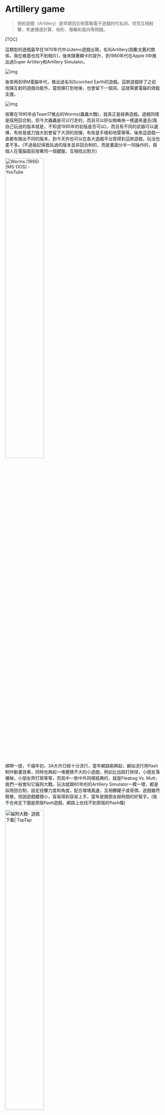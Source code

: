 # Artillery game

> 炮術遊戲（Artillery）是早期回合制策略電子遊戲的代名詞，坦克互相射擊，考慮彈道計算、地形、彈藥和風向等問題。

[TOC]

這類型的遊戲最早在1970年代中以demo遊戲出現，名叫Artillery(抱歉太舊的關係，我在維基也找不到相片)，後來隨著顯卡的提升，到1980年代在Apple II中推出過Super Artillery和Artillery Simulator。

![img](Artillery_apple.png)

後來再到IBM電腦年代，推出過名叫Scorched Earth的遊戲。這款遊戲除了之前炮彈互射的遊戲功能外，當炮彈打到地後，也會留下一個洞，這就需要電腦的效能支援。

![img](Scorched_earth.png)

按著在1995年由Team17推出的Worms(蟲蟲大戰)，就真正是經典遊戲。遊戲同樣是探用回合制，但今次蟲蟲是可以行走的，而且可以好似蜘蛛俠一樣盪來盪去(我自己玩過的版本就是，不知道1995年的初版是否可以)，而且有不同的武器可以選擇，有些是威力強大到會留下大洞的炮彈，有些是手槍和地雷等等。後來這遊戲一直都有推出不同的版本，到今天你也可以在各大遊戲平台買得到這款遊戲，玩法也差不多。(不過我記得我玩過的版本並非回合制的，而是畫面分半一同操作的，兩個人在電腦面前按著同一個鍵盤，互相找出對方)

<img src="maxresdefault.jpg" alt="Worms (1995) [MS-DOS] - YouTube" style="width: 50%;" />

順帶一提，千禧年初，3A大作已經十分流行，當年網路剛興起，網站流行用flash制作動畫效果，同時也興起一堆體積不大的小遊戲，例如比加超打排球，小朋友落樓梯，小朋友齊打架等等，而其中一款中外同樣經典的，就是Fleabag Vs. Mutt，我們一般會叫它貓狗大戰。玩法就跟80年的的Artillery Simulator一模一樣，都是採用回合制，設定投擲力度和角度，配合環境風速，互相擲罐子或骨頭。遊戲雖然簡單，但因遊戲體積小，容易得到容易上手，當年是跟朋友殺時間的好幫手。(我不也肯定下圖是原版flash遊戲，網路上也找不到原版的flash檔)

<img src="1.jpeg" alt="貓狗大戰- 遊戲下載| TapTap" style="width:50%;" />

今章要制作的，是類似上面的Artillery Simulator和貓狗大戰的回合制遊戲。

## 0. 本章重點

1. 向量(vector)(求大小與方向)
2. 加速度與拋物線
3. 用歐拉方法求積分解
4. 函數(Function)應用複習

## 1. 加速度與拋物線

### 1.1 自由落體

> 傳說1590年伽利略曾在義大利比薩斜塔上做自由落體實驗，將兩個重量不同的球體從相同的高度同時扔下，結果兩個鉛球同時落地，伽利略在比薩斜塔做自由落體實驗的故事，記載在他的學生維維亞尼在1654年寫的《伽利略生平的歷史故事》（1717年出版）一書中，但伽利略、比薩大學和同時代的其他人都沒有關於這次實驗的的記載。對於伽利略是否在比薩斜塔做過自由落體實驗，歷史上一直存在著支持和反對兩種不同的看法。
>
> 1971年，阿波羅15號太空人在月球上同時丟下獵鷹羽毛與鐵鎚，證明伽利略理論正確。

![img](250px-Leaning_Tower_of_Pisa.jpg)



在真空(無空氣阻力)的狀況下，一個物體自由落體的距離，受著重力影響，**落下距離與時間的平方成正比**。舉例說，在下圖是用攝影機拍攝跨度為半秒的相片(半秒20幀)，在首0.05秒落下的距離為1個單位(約12mm)，在0.1秒時，其落下距離為4個單位，在0.15秒時距離為9個單位，如此類推。

![img](250px-Falling_ball.jpg)

### 1.2 拋物運動

由於受到重力的影響，物體在被拋出後，垂直(向下)的速度會不停加速，而水平的速度則不受影響，型成的曲線就叫拋物線(Parabola)。拋物線(Parabola)在數學上是一條二次方曲線。

![img](https://upload.wikimedia.org/wikipedia/commons/thumb/4/4e/ParabolicWaterTrajectory.jpg/250px-ParabolicWaterTrajectory.jpg)

等等等，不要走，我知道你快要頭腦爆炸了!!!!!!

這裡不想帶出更多的數學和物理，令事情更複雜，你唯一需要知道的是：

1. 重力影響會令落下距離與時間的平方成正比，簡言之，**落下的速度與時間成正比**，地球自由落體加速度大約是10$m/s^{2}$，即在物體自由落體時，1秒後的速度大約是10$m/s$，2秒後的速度大約是20$m/s$，3秒後的速度大約是30$m/s$，如此類推。
2. 計算拋物線時，水平和垂直的距離和速度是可以分開計算的，互相獨立；
	![img](Compound_Motion.gif)<img src="u3l2b3.gif" alt="img" style="zoom:100%;" />

## 2. 建立兩個玩家

```python
player1Height = 0
player2Height = 0

tankSize = 20 #the size of rect of the tanks

def setup():
    global player1Height, player2Height
    
    size(800, 600)
    
    player1Height = random(height*0.2, height*0.8)
    player2Height = height - player1Height

    
def draw():
    background(30)
    
    # draw the tanks
    rectMode(CENTER)
    noStroke()  #沒有框線
    fill(255, 0, 0)
    rect(100, player1Height, tankSize, tankSize)
    fill(0, 0, 255)
    rect(width - 100, player2Height, tankSize, tankSize)
    
    # draw the ground
    rectMode(CORNERS)  #use corner to corner mode
    noStroke()  #沒有框線
    fill(0, 255, 0)
    rect(0, player1Height + tankSize/2, width/2, height)
    rect(width/2, player2Height + tankSize/2, width, height)
```

<img src="image-20221011104813227.png" alt="image-20221011104813227" style="zoom:50%;" />



```python
player1Height = random(height*0.2, height*0.8)
player2Height = height - player1Height
```

在`setup()`中，加入這兩句來初始化兩個玩家一開始的高度。由於想加一點遊戲性，盡量兩個玩家是一高一低。

## 3. 繪畫控制的投射速度線

```python
player1Height = 0
player2Height = 0

Round = 0 			#player1 or player2
ballPos = PVector() # position of cannonball
ballVec = PVector() # velocity of cannonball

tankSize = 20 #the size of rect of the tanks

def setup():
    global player1Height, player2Height, Round, ballPos, ballVec
    
    size(800, 600)
    
    player1Height = random(height*0.2, height*0.8)
    player2Height = height - player1Height
    
    Round = 1 #一開始為player1回合
    ballPos = PVector(100, player1Height) #一開始設定為player1的位置
    ballVec = PVector(2.5, 0) #一開始指向水平右方,速度為2.5

    
def draw():
    global ballPos, ballVec, Round
    
    background(30)
    
    # draw the velocity arrow
    stroke(255, 255, 0) #框線顏色
    strokeWeight(3)  #框線粗度度
    line(100, player1Height, 100 + ballVec.x * 50, player1Height + ballVec.y *50)    
    
    # draw the tanks
    rectMode(CENTER)
    noStroke()  #沒有框線
    fill(255, 0, 0)
    rect(100, player1Height, tankSize, tankSize)
    fill(0, 0, 255)
    rect(width - 100, player2Height, tankSize, tankSize)
    
    # draw the ground
    rectMode(CORNERS)  #use corner to corner mode
    noStroke()  #沒有框線
    fill(0, 255, 0)
    rect(0, player1Height + tankSize/2, width/2, height)
    rect(width/2, player2Height + tankSize/2, width, height)
```

<img src="image-20221011112919681.png" alt="image-20221011112919681" style="zoom:50%;" />



```python
Round = 0 #player1 or player2
ballPos = PVector() # position of cannonball
ballVec = PVector() # velocity of cannonball
```

在宣告區，開設一個變數叫`Round`紀錄現在這個回合是player1還是player2(記得`Round`要大寫, `round`是processing.py原本的指令，是用來使四捨五入的)。另外開設兩個向量變數，用來紀錄炮彈的位置和速度。



```python
Round = 1 #一開始為player1回合
ballPos = PVector(100, player1Height) #一開始設定為player1的位置
ballVec = PVector(2.5, 0) #一開始指向水平右方,速度為2.5
```

同樣地，在`setup()`區中，初始化這三個數的值，方便之後可以一鍵重啟這個遊戲。`ballPos`的值設定在player1相同的位置。而`ballVec`的初始值則設成$(5, 0)$。

## 4. 控制投射速度線

```python
player1Height = 0
player2Height = 0

Round = 0 #player1 or player2
ballPos = PVector() # position of cannonball
ballVec = PVector() # velocity of cannonball

tankSize = 20 #the size of rect of the tanks

def setup():
    global player1Height, player2Height, Round, ballPos, ballVec
    
    size(800, 600)
    
    player1Height = random(height*0.2, height*0.8)
    player2Height = height - player1Height
    
    Round = 1 #一開始為player1回合
    ballPos = PVector(100, player1Height) #一開始設定為player1的位置
    ballVec = PVector(2.5, 0) #一開始指向水平右方,速度為2.5

    
def draw():
    global ballPos, ballVec, Round
    
    background(30)
    
    # draw the velocity arrow
    stroke(255, 255, 0) #框線顏色
    strokeWeight(3)  #框線粗度度
    line(100, player1Height, 100 + ballVec.x * 10, player1Height + ballVec.y * 10)    
    
    # draw the tanks
    rectMode(CENTER)
    noStroke()  #沒有框線
    fill(255, 0, 0)
    rect(100, player1Height, tankSize, tankSize)
    fill(0, 0, 255)
    rect(width - 100, player2Height, tankSize, tankSize)
    
    # draw the ground
    rectMode(CORNERS)  #use corner to corner mode
    noStroke()  #沒有框線
    fill(0, 255, 0)
    rect(0, player1Height + tankSize/2, width/2, height)
    rect(width/2, player2Height + tankSize/2, width, height)
    
def keyPressed():
    global ballVec
    if Round == 1:
        if key == 'W' or key == 'w':
            ballVec = ballVec.mult(1.1)
            ballVec.limit(10)
        if key == 'S' or key == 's':
            ballVec = ballVec.mult(0.9)
        if key == 'A' or key == 'a':
            ballVec = ballVec.rotate(radians(-5))
        if key == 'D' or key == 'd':
            ballVec = ballVec.rotate(radians(5))
```

<img src="control line.gif" alt="control line" style="zoom:50%;" />

```python
def keyPressed():
    global ballVec
    if Round == 1:
        if key == 'W' or key == 'w':
            ballVec = ballVec.mult(1.1)
            ballVec.limit(10)
        if key == 'S' or key == 's':
            ballVec = ballVec.mult(0.9)
        if key == 'A' or key == 'a':
            ballVec = ballVec.rotate(radians(-5))
        if key == 'D' or key == 'd':
            ballVec = ballVec.rotate(radians(5))
```

在`setup()`和`draw()`加入第三個內置的函數叫做`keyPressed()`。當`Round == 1`，即現在的玩家時player1時，按下`w`和`s`鍵，則是控制速度向量的大小，利用`PVector`內置的乘法，就可以將向量乘大或者乘小；當按下`a`或者`d`時鍵，則控制其方向的變化，同樣地，PVector內置了功能，可以將向量旋轉，不用自己做數學運算。值得一提是，processing.py所有的角度，預設都是radians(弧度)的，要用指令`radians()`將輸入的角度轉換成弧度。**<u>有關甚麼是弧度可以參考[這裡](https://www.mathsisfun.com/geometry/radians.html)，而有關甚麼是向量乘法可以參考[這裡](https://mathinsight.org/vector_introduction#scalarmultiplication)，最後向量旋轉則較為複雜，可以參考[這裡](https://matthew-brett.github.io/teaching/rotation_2d.html)。</u>**

<div style="text-align: center;"><img src="https://processing.org/133e7f3a323ec67b6f3fe3f7393ba7a9/degrees.svg" alt="img" style="width:50%;">
<br  style="text-align: center;">processing的旋轉角度跟數學不同，是順時針而非逆時針的</br>
</div>
##5. 嘗試直線發炮

```python
player1Height = 0
player2Height = 0

Round = 0 #player1 or player2
ballPos = PVector() # position of cannonball
ballVec = PVector() # velocity of cannonball

tankSize = 20 #the size of rect of the tanks

trigger = False

def setup():
    global player1Height, player2Height, Round, ballPos, ballVec, trigger
    
    size(800, 600)
    
    player1Height = random(height*0.2, height*0.8)
    player2Height = height - player1Height
    
    Round = 1 #一開始為player1回合
    ballPos = PVector(100, player1Height) #一開始設定為player1的位置
    ballVec = PVector(2.5, 0) #一開始指向水平右方,速度為2.5

    trigger = False
    
def draw():
    global ballPos, ballVec
    
    background(30)
    
    # draw the velocity arrow
    stroke(255, 255, 0) #框線顏色
    strokeWeight(3)  #框線粗度度
    line(100, player1Height, 100 + ballVec.x * 10, player1Height + ballVec.y * 10)    
    
    # draw the tanks
    rectMode(CENTER)
    noStroke()  #沒有框線
    fill(255, 0, 0)
    rect(100, player1Height, tankSize, tankSize)
    fill(0, 0, 255)
    rect(width - 100, player2Height, tankSize, tankSize)
    
    # draw the cannonball
    if trigger:
        # update the cannonball
        ballPos = ballPos.add(ballVec)
        
        # draw the cannonball
        noStroke() #無框線
        fill(127)  #灰色
        ellipse(ballPos.x, ballPos.y, 20, 20)
    
    # draw the ground
    rectMode(CORNERS)  #use corner to corner mode
    noStroke()  #沒有框線
    fill(0, 255, 0)
    rect(0, player1Height + tankSize/2, width/2, height)
    rect(width/2, player2Height + tankSize/2, width, height)
    
def keyPressed():
    global ballVec, trigger
    if Round == 1:
        if key == 'W' or key == 'w':
            ballVec = ballVec.mult(1.1)
            ballVec.limit(10)
        if key == 'S' or key == 's':
            ballVec = ballVec.mult(0.9)
        if key == 'A' or key == 'a':
            ballVec = ballVec.rotate(radians(-5))
        if key == 'D' or key == 'd':
            ballVec = ballVec.rotate(radians(5))
        
	if key == ' ':
        trigger = not trigger
	if key == 'R' or key == 'r':
		setup()
```

<img src="control line 2.gif" alt="control line 2" style="zoom:50%;" />



```python
trigger = False
```

在宣告區加多一個變數名為`trigger`，用來在確認航道時發射炮彈的。**記得在setup()區中也需要初始化一次，方便之後restart遊戲。**



```python
# draw the cannonball
if trigger:
    # update the cannonball
    ballPos = ballPos.add(ballVec)

    # draw the cannonball
    noStroke() #無框線
    fill(127)  #灰色
    ellipse(ballPos.x, ballPos.y, 20, 20)
```

在`draw()`中，加入，如果`trigger`是`True`的話(下面的`keyPressed()`函數控制)，即準備好要發射；跟之前彈珠一樣，每次`draw()`更新時，都將`ballVec`這個向量，累加到`ballPos`這個向量中，就會見到炮彈向著直線發射。



```python
if key == ' ':
	trigger = not trigger
if key == 'R' or key == 'r':
	setup()
```

在最下的`keyPressed()`函數中，加多兩個鍵盤按鍵，一個是`空白鍵`，用來發射；另一個跟之前一樣，用`r`鍵用來重設遊戲。



## 6. 加入重力(加速度)

```python
player1Height = 0
player2Height = 0

Round = 0 #player1 or player2
ballPos = PVector() # position of cannonball
ballVec = PVector() # velocity of cannonball
ballAccel = PVector(0, 0.1) # acceleration of cannonball
                          #由於processing.py的y軸是向下的, 所以不需要轉成負數

tankSize = 20 #the size of rect of the tanks

trigger = False

def setup():
    global player1Height, player2Height, Round, ballPos, ballVec, trigger
    
    size(800, 600)
    
    player1Height = random(height*0.2, height*0.8)
    player2Height = height - player1Height
    
    Round = 1 #一開始為player1回合
    ballPos = PVector(100, player1Height) #一開始設定為player1的位置
    ballVec = PVector(2.5, 0) #一開始指向水平右方,速度為2.5

    trigger = False
    
def draw():
    global ballPos, ballVec
    
    background(30)
    
    # draw the velocity arrow
    if not trigger:
        stroke(255, 255, 0) #框線顏色
        strokeWeight(3)  #框線粗度度
        line(100, player1Height, 100 + ballVec.x * 10, player1Height + ballVec.y * 10)    
    
    # draw the tanks
    rectMode(CENTER)
    noStroke()  #沒有框線
    fill(255, 0, 0)
    rect(100, player1Height, tankSize, tankSize)
    fill(0, 0, 255)
    rect(width - 100, player2Height, tankSize, tankSize)
    
    # draw the cannonball
    if trigger:
        # update the cannonball
        ballVec = ballVec.add(ballAccel)
        ballPos = ballPos.add(ballVec)
        
        # draw the cannonball
        noStroke() #無框線
        fill(127)  #灰色
        ellipse(ballPos.x, ballPos.y, 20, 20)
    
    # draw the ground
    rectMode(CORNERS)  #use corner to corner mode
    noStroke()  #沒有框線
    fill(0, 255, 0)
    rect(0, player1Height + tankSize/2, width/2, height)
    rect(width/2, player2Height + tankSize/2, width, height)
    
def keyPressed():
    global ballVec, trigger
    if Round == 1 and not trigger:
        if key == 'W' or key == 'w':
            ballVec = ballVec.mult(1.1)
            ballVec.limit(10)
        if key == 'S' or key == 's':
            ballVec = ballVec.mult(0.9)
        if key == 'A' or key == 'a':
            ballVec = ballVec.rotate(radians(-5))
        if key == 'D' or key == 'd':
            ballVec = ballVec.rotate(radians(5))
        
	if key == ' ':
		trigger = not trigger
	if key == 'R' or key == 'r':
		setup()
```

<img src="control line 3.gif" alt="control line 3" style="zoom:50%;" />



```python
ballAccel = PVector(0, 0.1) # acceleration of cannonball
                          #由於processing.py的y軸是向下的, 所以不需要轉成負數
```

在宣告區中，加入球的加速度，今次不用在setup()中再初始化，因加速度是保持不變的。由於processing.py的y軸是向下的，所以不需要像物理一樣，將加速度設成負數。



```python
# draw the velocity arrow
if not trigger:
    stroke(255, 255, 0) #框線顏色
    strokeWeight(3)  #框線粗度度
    line(100, player1Height, 100 + ballVec.x * 10, player1Height + ballVec.y * 10)    
```

在`draw()`中，將原本繪畫速度箭頭的位置，加入發射後就會消失，否則一改變速度向量，你就會見到速度箭頭會跟著向下，會有點奇怪。

```python
def keyPressed():
    global ballVec, trigger
    if Round == 1 and not trigger:
        if key == 'W' or key == 'w':
            ballVec = ballVec.mult(1.1)
            ballVec.limit(10)
        if key == 'S' or key == 's':
            ballVec = ballVec.mult(0.9)
        if key == 'A' or key == 'a':
            ballVec = ballVec.rotate(radians(-5))
        if key == 'D' or key == 'd':
            ballVec = ballVec.rotate(radians(5))
        
	if key == ' ':
		trigger = not trigger
	if key == 'R' or key == 'r':
		setup()
```

同樣地，在`keyPressed()`函數中，原本的`if Round == 1:`，要額外加上`if Round == 1 and not trigger:`，否則在開炮後，也能"遙控"炮彈。



```python
# draw the cannonball
if trigger:
    # update the cannonball
    ballVec = ballVec.add(ballAccel)
    ballPos = ballPos.add(ballVec)

    # draw the cannonball
    noStroke() #無框線
    fill(127)  #灰色
    ellipse(ballPos.x, ballPos.y, 20, 20)
```

回到`draw()`中，要做到拋物線效果，其實很簡單，也很"物理"，加速度的意思是每一秒的速度也在累加，而球的位置則是初始位置再累加速度，所以只要在每次`draw()`更新時，將向量`ballAccel`加上向量`ballVec`，之後再將向量`ballVec`，加上向量`ballPos`，就可以模擬到拋線的效果。



## 7. 加入風速

這類型的炮彈遊戲，為增加可玩性和模糊真實環境，會加入風速的選項。

```python
player1Height = 0
player2Height = 0

Round = 0 #player1 or player2
ballPos = PVector() # position of cannonball
ballVec = PVector() # velocity of cannonball
ballAccel = PVector(0, 0.1) # acceleration of cannonball
                          #由於processing.py的y軸是向下的, 所以不需要轉成負數

windAccel = PVector()

tankSize = 20 #the size of rect of the tanks

trigger = False

def setup():
    global player1Height, player2Height, Round, ballPos, ballVec, trigger, windAccel
    
    size(800, 600)
    
    player1Height = random(height*0.2, height*0.8)
    player2Height = height - player1Height
    
    Round = 1 #一開始為player1回合
    ballPos = PVector(100, player1Height) #一開始設定為player1的位置
    ballVec = PVector(2.5, 0) #一開始指向水平右方,速度為2.5

    trigger = False
    
    windAccel = PVector(random(-0.01, 0.01), 0)
    
def draw():
    global ballPos, ballVec
    
    background(30)
    
    # draw the velocity arrow
    if not trigger:
        stroke(255, 255, 0) #框線顏色
        strokeWeight(3)  #框線粗度度
        line(100, player1Height, 100 + ballVec.x * 10, player1Height + ballVec.y * 10)    
    
    # draw the tanks
    rectMode(CENTER)
    noStroke()  #沒有框線
    fill(255, 0, 0)
    rect(100, player1Height, tankSize, tankSize)
    fill(0, 0, 255)
    rect(width - 100, player2Height, tankSize, tankSize)
    
    # draw the cannonball
    if trigger:
        # update the cannonball
        ballVec = ballVec.add(ballAccel)
        ballVec = ballVec.add(windAccel)
        ballPos = ballPos.add(ballVec)
        
        # draw the cannonball
        noStroke() #無框線
        fill(127)  #灰色
        ellipse(ballPos.x, ballPos.y, 20, 20)
    
    # draw the ground
    rectMode(CORNERS)  #use corner to corner mode
    noStroke()  #沒有框線
    fill(0, 255, 0)
    rect(0, player1Height + tankSize/2, width/2, height)
    rect(width/2, player2Height + tankSize/2, width, height)
    
def keyPressed():
    global ballVec, trigger
    if Round == 1 and not trigger:
        if key == 'W' or key == 'w':
            ballVec = ballVec.mult(1.1)
            ballVec.limit(10)
        if key == 'S' or key == 's':
            ballVec = ballVec.mult(0.9)
        if key == 'A' or key == 'a':
            ballVec = ballVec.rotate(radians(-5))
        if key == 'D' or key == 'd':
            ballVec = ballVec.rotate(radians(5))
        
	if key == ' ':
		trigger = not trigger
	if key == 'R' or key == 'r':
		setup()
```

<img src="control line 4.gif" alt="control line 4" style="zoom:50%;" />

```python
windAccel = PVector()
```

在最上方的宣告區中，宣告一個global的變數叫`windAccel`。



```pyhton
windAccel = PVector(random(-0.01, 0.01), 0)
```

在`setup()`區中，初始化這個值。



```python
# draw the cannonball
if trigger:
    # update the cannonball
    ballVec = ballVec.add(ballAccel)
    ballVec = ballVec.add(windAccel)
    ballPos = ballPos.add(ballVec)

    # draw the cannonball
    noStroke() #無框線
    fill(127)  #灰色
    ellipse(ballPos.x, ballPos.y, 20, 20)
```

之後在draw()區中，在更新球的位置時，除了y軸的地心加速度，額外加入水平的x軸加速度。

之後就可以先試一試是否成功才進行下一步。將炮彈發射方向指向天來發射，就可以很清楚地看得到，如果風速沒有成功，炮彈會直上直下，但如果風速成功的話，就會被次向左邊或者右邊。

## 8. 判斷是否落地

```python
player1Height = 0
player2Height = 0

Round = 0 #player1 or player2
ballPos = PVector() # position of cannonball
ballVec = PVector() # velocity of cannonball
ballAccel = PVector(0, 0.1) # acceleration of cannonball
                          #由於processing.py的y軸是向下的, 所以不需要轉成負數

windAccel = PVector()

tankSize = 20 #the size of rect of the tanks

trigger = False

def setup():
    global player1Height, player2Height, Round, ballPos, ballVec, trigger, windAccel
    
    size(800, 600)
    
    player1Height = random(height*0.2, height*0.8)
    player2Height = height - player1Height
    
    Round = 1 #一開始為player1回合
    ballPos = PVector(100, player1Height) #一開始設定為player1的位置
    ballVec = PVector(2.5, 0) #一開始指向水平右方,速度為2.5

    trigger = False
    
    windAccel = PVector(random(-0.01, 0.01), 0)

    
def draw():
    global ballPos, ballVec
    
    background(30)
    
    # draw the velocity arrow
    if not trigger:
        stroke(255, 255, 0) #框線顏色
        strokeWeight(3)  #框線粗度度
        line(100, player1Height, 100 + ballVec.x * 10, player1Height + ballVec.y * 10)    
    
    # draw the tanks
    rectMode(CENTER)
    noStroke()  #沒有框線
    fill(255, 0, 0)
    rect(100, player1Height, tankSize, tankSize)
    fill(0, 0, 255)
    rect(width - 100, player2Height, tankSize, tankSize)
    
    # draw the cannonball
    if trigger:
        # update the cannonball
        ballVec = ballVec.add(ballAccel)
        ballVec = ballVec.add(windAccel)
        ballPos = ballPos.add(ballVec)
        
        # draw the cannonball
        noStroke() #無框線
        fill(127)  #灰色
        ellipse(ballPos.x, ballPos.y, 20, 20)
    
    # draw the ground
    rectMode(CORNERS)  #use corner to corner mode
    noStroke()  #沒有框線
    fill(0, 255, 0)
    rect(0, player1Height + tankSize/2, width/2, height)
    rect(width/2, player2Height + tankSize/2, width, height)
    
    # cannonball hit the player1 ground
    hitP1Ground = isHitGround(ballPos, PVector(0, player1Height), PVector(width/2, height))
    # cannonball hit the player1 ground
    hitP2Ground = isHitGround(ballPos, PVector(width/2, player2Height), PVector(width, height))
    # cannonball hit player1 ground or player2 ground
    if hitP1Ground or hitP2Ground:
        print("something")
    
def keyPressed():
    global ballVec, trigger
    if Round == 1 and not trigger:
        if key == 'W' or key == 'w':
            ballVec = ballVec.mult(1.1)
            ballVec.limit(10)
        if key == 'S' or key == 's':
            ballVec = ballVec.mult(0.9)
        if key == 'A' or key == 'a':
            ballVec = ballVec.rotate(radians(-5))
        if key == 'D' or key == 'd':
            ballVec = ballVec.rotate(radians(5))
        
	if key == ' ':
		trigger = not trigger
	if key == 'R' or key == 'r':
		setup()
            
def isHitGround(_ballPos, _topLeftCorner, _bottomRightCorner):
    if _ballPos.x > _topLeftCorner.x and _ballPos.y > _topLeftCorner.y and _ballPos.x < _bottomRightCorner.x  and _ballPos.y < _bottomRightCorner.y:
        return True
    else:
        return False
```



```python
def isHitGround(_ballPos, _topLeftCorner, _bottomRightCorner):
    if _ballPos.x > _topLeftCorner.x and _ballPos.y > _topLeftCorner.y and _ballPos.x < _bottomRightCorner.x  and _ballPos.y < _bottomRightCorner.y:
        return True
    else:
        return False
```

跟之前一樣，在`setup()`和`draw()`之後，額外開一個函數(function)，方便我們將功能相似但重覆的功能組合在一起。

今次函數有3個輸入，分別為`_ballPos`, `_topLeftCorner`和`_bottomRightCorner`，顧名思意，是球的座標，左上角的座標和右下角的座標。內容也很簡單，如果球落入這個範圍就傳回`True`，否則就傳回`False`。



```PYTHON
# cannonball hit the player1 ground
hitP1Ground = isHitGround(ballPos, PVector(0, player1Height), PVector(width/2, height))
# cannonball hit the player1 ground
hitP2Ground = isHitGround(ballPos, PVector(width/2, player2Height), PVector(width, height))
# cannonball hit player1 ground or player2 ground
if hitP1Ground or hitP2Ground:
    print("something")
```

之後在`draw()`的最後，加入這一段：開兩個變數，如果打中player1的地下範圍或打中player2的地下範圍，則`print("something")`，用來測試一下程式是否正確。

## 9. 判斷是否打中P1或P2

```python
player1Height = 0
player2Height = 0

Round = 0 #player1 or player2
ballPos = PVector() # position of cannonball
ballVec = PVector() # velocity of cannonball
ballAccel = PVector(0, 0.1) # acceleration of cannonball
                          #由於processing.py的y軸是向下的, 所以不需要轉成負數

windAccel = PVector()

tankSize = 100 #the size of rect of the tanks

trigger = False

def setup():
    global player1Height, player2Height, Round, ballPos, ballVec, trigger, windAccel
    
    size(800, 600)
    
    player1Height = random(height*0.2, height*0.8)
    player2Height = height - player1Height
    
    Round = 1 #一開始為player1回合
    ballPos = PVector(100, player1Height) #一開始設定為player1的位置
    ballVec = PVector(2.5, 0) #一開始指向水平右方,速度為2.5

    trigger = False
    
    windAccel = PVector(random(-0.01, 0.01), 0)

    
def draw():
    global ballPos, ballVec
    
    background(30)
    
    # draw the velocity arrow
    if not trigger:
        stroke(255, 255, 0) #框線顏色
        strokeWeight(3)  #框線粗度度
        line(100, player1Height, 100 + ballVec.x * 10, player1Height + ballVec.y * 10)    
    
    # draw the tanks
    rectMode(CENTER)
    noStroke()  #沒有框線
    fill(255, 0, 0)
    rect(100, player1Height, tankSize, tankSize)
    fill(0, 0, 255)
    rect(width - 100, player2Height, tankSize, tankSize)
    
    # draw the cannonball
    if trigger:
        # update the cannonball
        ballVec = ballVec.add(ballAccel)
        ballVec = ballVec.add(windAccel)
        ballPos = ballPos.add(ballVec)
        
        # draw the cannonball
        noStroke() #無框線
        fill(127)  #灰色
        ellipse(ballPos.x, ballPos.y, 20, 20)
    
    # draw the ground
    rectMode(CORNERS)  #use corner to corner mode
    noStroke()  #沒有框線
    fill(0, 255, 0)
    rect(0, player1Height + tankSize/2, width/2, height)
    rect(width/2, player2Height + tankSize/2, width, height)
    
    # cannonball hit the player1 ground
    hitP1Ground = isHitGround(ballPos, PVector(0, player1Height+ tankSize/2), PVector(width/2, height))
    # cannonball hit the player1 ground
    hitP2Ground = isHitGround(ballPos, PVector(width/2, player2Height+ tankSize/2), PVector(width, height))
    # cannonball hit player1 ground or player2 ground
    if hitP1Ground or hitP2Ground:
        print("something")
    
    hitP1 = isHitPlayer(ballPos, PVector(100, player1Height), tankSize)
    if hitP1:
        print("P1 hit")
    hitP2 = isHitPlayer(ballPos, PVector(width-100, player2Height), tankSize)
    if hitP2:
        print("P2 hit")
    
def keyPressed():
    global ballVec, trigger
    if Round == 1 and not trigger:
        if key == 'W' or key == 'w':
            ballVec = ballVec.mult(1.1)
            ballVec.limit(10)
        if key == 'S' or key == 's':
            ballVec = ballVec.mult(0.9)
        if key == 'A' or key == 'a':
            ballVec = ballVec.rotate(radians(-5))
        if key == 'D' or key == 'd':
            ballVec = ballVec.rotate(radians(5))
        
    if key == ' ':
        trigger = not trigger
    if key == 'R' or key == 'r':
        setup()
            
def isHitGround(_ballPos, _topLeftCorner, _bottomRightCorner):
    if _ballPos.x > _topLeftCorner.x and _ballPos.y > _topLeftCorner.y and _ballPos.x < _bottomRightCorner.x  and _ballPos.y < _bottomRightCorner.y:
        return True
    else:
        return False
    
def isHitPlayer(_ballPos, _tankCenter, _tankSize):
    if _ballPos.x > _tankCenter.x-_tankSize/2 and _ballPos.y > _tankCenter.y-_tankSize/2 and _ballPos.x < _tankCenter.x+_tankSize/2 and _ballPos.y < _tankCenter.y+_tankSize/2:
        return True
    else:
        return False
```

<img src="image-20221014105451376.png" alt="image-20221014105451376" style="zoom:50%;" /><img src="image-20221014105028895.png" alt="image-20221014105028895" style="zoom:50%;" />



```python
def isHitPlayer(_ballPos, _tankCenter, _tankSize):
    if _ballPos.x > _tankCenter.x-_tankSize/2 and _ballPos.y > _tankCenter.y-_tankSize/2 and _ballPos.x < _tankCenter.x+_tankSize/2 and _ballPos.y < _tankCenter.y+_tankSize/2:
        return True
    else:
        return False
```

在程式的最後面，除了之前的`setup()`，`draw()`和`isHitGround()`之後，額外再加一個函數名為`isHitPlayer()`。`isHitGround()`和`isHitPlayer()`其實十分相似，但前者第二和第三個輸入是方型的兩個對角，而後者由於player一開始繪畫時是先定義方型的中心，再定義方型大小的，故分開兩個函數方便運用。

我特意放大了兩部坦克的大小，方便測試一下是否正確，由於一開始球的初始位置就是在player1的中心點，所以程式一運行，就會不停彈出`P1 hit`，之後如常調試和發射(你可能要測試好幾次才能成功)，炮彈先是擊中player2, 之後再打到地面。

## 10. 打中地面後變成對方回合

```python
player1Height = 0
player2Height = 0

Round = 0 #player1 or player2
ballPos = PVector() # position of cannonball
ballVec = PVector() # velocity of cannonball
ballAccel = PVector(0, 0.1) # acceleration of cannonball
                          #由於processing.py的y軸是向下的, 所以不需要轉成負數

windAccel = PVector()

tankSize = 100 #the size of rect of the tanks

trigger = False

def setup():
    global player1Height, player2Height, Round, ballPos, ballVec, trigger, windAccel
    
    size(800, 600)
    
    player1Height = random(height*0.2, height*0.8)
    player2Height = height - player1Height
    
    Round = 1 #一開始為player1回合
    ballPos = PVector(100, player1Height) #一開始設定為player1的位置
    ballVec = PVector(2.5, 0) #一開始指向水平右方,速度為2.5

    trigger = False
    
    windAccel = PVector(random(-0.01, 0.01), 0)

    
def draw():
    global ballPos, ballVec, Round, trigger, windAccel
    
    background(30)
    
    # draw the velocity arrow
    if not trigger:
        if Round == 1:
            stroke(255, 255, 0) #框線顏色
            strokeWeight(3)  #框線粗度度
            line(100, player1Height, 100 + ballVec.x * 10, player1Height + ballVec.y * 10)    
        elif Round == 2:
            stroke(255, 255, 0) #框線顏色
            strokeWeight(3)  #框線粗度度
            line(width-100, player2Height, width-100 + ballVec.x * 10, player2Height + ballVec.y * 10)  
    
    # draw the tanks
    rectMode(CENTER)
    noStroke()  #沒有框線
    fill(255, 0, 0)
    rect(100, player1Height, tankSize, tankSize)
    fill(0, 0, 255)
    rect(width - 100, player2Height, tankSize, tankSize)
    
    # draw the cannonball
    if trigger:
        # update the cannonball
        ballVec = ballVec.add(ballAccel)
        ballVec = ballVec.add(windAccel)
        ballPos = ballPos.add(ballVec)
        
        # draw the cannonball
        noStroke() #無框線
        fill(127)  #灰色
        ellipse(ballPos.x, ballPos.y, 20, 20)
    
    # draw the ground
    rectMode(CORNERS)  #use corner to corner mode
    noStroke()  #沒有框線
    fill(0, 255, 0)
    rect(0, player1Height + tankSize/2, width/2, height)
    rect(width/2, player2Height + tankSize/2, width, height)
    
    # cannonball hit the player1 ground
    hitP1Ground = isHitGround(ballPos, PVector(0, player1Height+ tankSize/2), PVector(width/2, height))
    # cannonball hit the player1 ground
    hitP2Ground = isHitGround(ballPos, PVector(width/2, player2Height+ tankSize/2), PVector(width, height))
    # cannonball hit player1 ground or player2 ground
    if hitP1Ground or hitP2Ground:
        if Round == 1:
            ballPos = PVector(width-100, player2Height)
            Round = 2
            ballVec = PVector(-2.5, 0) #一開始指向水平右方,速度為-2.5
            trigger = False
            windAccel = PVector(random(-0.01, 0.01), 0) 
        elif Round == 2:
            ballPos = PVector(100, player1Height)
            Round = 1
            ballVec = PVector(2.5, 0) #一開始指向水平右方,速度為2.5
            trigger = False
            windAccel = PVector(random(-0.01, 0.01), 0)
    
    hitP1 = isHitPlayer(ballPos, PVector(100, player1Height), tankSize)
    if hitP1:
        print("P1 hit")
    hitP2 = isHitPlayer(ballPos, PVector(width-100, player2Height), tankSize)
    if hitP2:
        print("P2 hit")
    
def keyPressed():
    global ballVec, trigger
    if Round == 1 and not trigger:
        if key == 'W' or key == 'w':
            ballVec = ballVec.mult(1.1)
            ballVec.limit(10)
        if key == 'S' or key == 's':
            ballVec = ballVec.mult(0.9)
        if key == 'A' or key == 'a':
            ballVec = ballVec.rotate(radians(-5))
        if key == 'D' or key == 'd':
            ballVec = ballVec.rotate(radians(5))
     
    if Round == 2 and not trigger and key == CODED:
        if keyCode == UP:
            ballVec = ballVec.mult(1.1)
            ballVec.limit(10)
        if keyCode == DOWN:
            ballVec = ballVec.mult(0.9)
        if keyCode == LEFT:
            ballVec = ballVec.rotate(radians(-5))
        if keyCode == RIGHT:
            ballVec = ballVec.rotate(radians(5))
                 
    if key == ' ':
        trigger = not trigger
    if key == 'R' or key == 'r':
        setup()
            
def isHitGround(_ballPos, _topLeftCorner, _bottomRightCorner):
    if _ballPos.x > _topLeftCorner.x and _ballPos.y > _topLeftCorner.y and _ballPos.x < _bottomRightCorner.x  and _ballPos.y < _bottomRightCorner.y:
        return True
    else:
        return False
    
def isHitPlayer(_ballPos, _tankCenter, _tankSize):
    if _ballPos.x > _tankCenter.x-_tankSize/2 and _ballPos.y > _tankCenter.y-_tankSize/2 and _ballPos.x < _tankCenter.x+_tankSize/2 and _ballPos.y < _tankCenter.y+_tankSize/2:
        return True
    else:
        return False
```

<img src="image-20221017100923259.png" alt="image-20221017100923259" style="zoom:50%;" />

接著，就可以更新一下當炮彈打到地下後該發生甚麼事。



```python
# cannonball hit the player1 ground
hitP1Ground = isHitGround(ballPos, PVector(0, player1Height+ tankSize/2), PVector(width/2, height))
# cannonball hit the player1 ground
hitP2Ground = isHitGround(ballPos, PVector(width/2, player2Height+ tankSize/2), PVector(width, height))
# cannonball hit player1 ground or player2 ground
if hitP1Ground or hitP2Ground:
	if Round == 1:
        ballPos = PVector(width-100, player2Height)
        Round = 2
        ballVec = PVector(-2.5, 0) #一開始指向水平右方,速度為-2.5
        trigger = False
        windAccel = PVector(random(-0.01, 0.01), 0) 
    elif Round == 2:
        ballPos = PVector(100, player1Height)
        Round = 1
        ballVec = PVector(2.5, 0) #一開始指向水平右方,速度為2.5
        trigger = False
        windAccel = PVector(random(-0.01, 0.01), 0)
```

當打中地面後，之前我們簡單測試時就只print一此文字出來測試效果，現在要告訴程式該發生甚麼事。打中地面後，如果現在是player1的回合，那麼就要變成player2的回合，反之亦然。球的初始位置也是，如果是player1的回合, 初始位置就是player1的位置, 如果是player2的回合就是player2的位置。接著重置球的初速`ballVec`和`trigger`變回`False`表示未發射，最後重置每回合的風速。**(記得在`draw()`的設定這些變數做`global`變數)**



```python
def keyPressed():
    global ballVec, trigger
    if Round == 1 and not trigger:
        if key == 'W' or key == 'w':
            ballVec = ballVec.mult(1.1)
            ballVec.limit(10)
        if key == 'S' or key == 's':
            ballVec = ballVec.mult(0.9)
        if key == 'A' or key == 'a':
            ballVec = ballVec.rotate(radians(-5))
        if key == 'D' or key == 'd':
            ballVec = ballVec.rotate(radians(5))
     
    if Round == 2 and not trigger and key == CODED:
        if keyCode == UP:
            ballVec = ballVec.mult(1.1)
            ballVec.limit(10)
        if keyCode == DOWN:
            ballVec = ballVec.mult(0.9)
        if keyCode == LEFT:
            ballVec = ballVec.rotate(radians(-5))
        if keyCode == RIGHT:
            ballVec = ballVec.rotate(radians(5))
                 
    if key == ' ':
        trigger = not trigger
    if key == 'R' or key == 'r':
        setup()
```

另一個要更新的地方是`keyPressed()`，之前我們只設定了player1是用`W`, `A`, `S`, `D`四個鍵，而現在要設定player2用鍵盤的方向鍵。比較特別的是，方向鍵為特別鍵，如果按下了，之前的變數`key`就會變成特別變數`CODED`，這些`CODED`特別鍵除了方向鍵外，也包括了`ALT`，`CONTROL`和`SHIFT`這些不在ASCII編碼[^1]的鍵盤按鍵。

而要讀取這些不在ASCII編碼的鍵盤接鍵，就要用另一個特別變數叫`keyCode`，當按下這些接鍵時，`key`會變成`CODED`，而`keyCode`也會相應地變成這些特別按鍵。

[^1]:ASCII（發音： /ˈæski/ ASS-kee，American Standard Code for Information Interchange，美國標準資訊交換碼）是基於拉丁字母的一套電腦編碼系統。

## 11. 設定擊中對方後加分和進入下一回合

```python
player1Height = 0
player2Height = 0

Round = 0 #player1 or player2
ballPos = PVector() # position of cannonball
ballVec = PVector() # velocity of cannonball
ballAccel = PVector(0, 0.1) # acceleration of cannonball
                          #由於processing.py的y軸是向下的, 所以不需要轉成負數

windAccel = PVector()

tankSize = 100 #the size of rect of the tanks

trigger = False

score1 = 0
score2 = 0

def setup():
    global player1Height, player2Height, score1, score2
    
    size(800, 600)
    
    player1Height = random(height*0.2, height*0.8)
    player2Height = height - player1Height
    
    score1 = 0
    score2 = 0
    
    reset(2)
    
def draw():
    global ballPos, ballVec, score1, score2
    
    background(30)
    
    # draw the velocity arrow
    if not trigger:
        if Round == 1:
            stroke(255, 255, 0) #框線顏色
            strokeWeight(3)  #框線粗度度
            line(100, player1Height, 100 + ballVec.x * 10, player1Height + ballVec.y * 10)    
        elif Round == 2:
            stroke(255, 255, 0) #框線顏色
            strokeWeight(3)  #框線粗度度
            line(width-100, player2Height, width-100 + ballVec.x * 10, player2Height + ballVec.y * 10)  
    
    # draw the tanks
    rectMode(CENTER)
    noStroke()  #沒有框線
    fill(255, 0, 0)
    rect(100, player1Height, tankSize, tankSize)
    fill(0, 0, 255)
    rect(width - 100, player2Height, tankSize, tankSize)
    
    # draw the cannonball
    if trigger:
        # update the cannonball
        ballVec = ballVec.add(ballAccel)
        ballVec = ballVec.add(windAccel)
        ballPos = ballPos.add(ballVec)
        
        # draw the cannonball
        noStroke() #無框線
        fill(127)  #灰色
        ellipse(ballPos.x, ballPos.y, 20, 20)
    
    # draw the ground
    rectMode(CORNERS)  #use corner to corner mode
    noStroke()  #沒有框線
    fill(0, 255, 0)
    rect(0, player1Height + tankSize/2, width/2, height)
    rect(width/2, player2Height + tankSize/2, width, height)
    
    # cannonball hit the player1 ground
    hitP1Ground = isHitGround(ballPos, PVector(0, player1Height+ tankSize/2), PVector(width/2, height))
    # cannonball hit the player1 ground
    hitP2Ground = isHitGround(ballPos, PVector(width/2, player2Height+ tankSize/2), PVector(width, height))
    # cannonball hit player1 ground or player2 ground
    if hitP1Ground or hitP2Ground:
    	reset(Round)

    hitP1 = isHitPlayer(ballPos, PVector(100, player1Height), tankSize)
    if hitP1 and Round == 2:
        score2 += 1
        reset(2)
    hitP2 = isHitPlayer(ballPos, PVector(width-100, player2Height), tankSize)
    if hitP2 and Round == 1:
        score1 += 1
        reset(1)
    
    textSize(50)
    textAlign(CENTER, CENTER)
    if Round == 1:
        fill(255, 0, 0)
    elif Round == 2:
        fill(0, 0, 255)
    text(score1, width/4, 50)
    text(score2, width*3/4, 50)
    
def keyPressed():
    global ballVec, trigger
    if Round == 1 and not trigger:
        if key == 'W' or key == 'w':
            ballVec = ballVec.mult(1.1)
            ballVec.limit(10)
        if key == 'S' or key == 's':
            ballVec = ballVec.mult(0.9)
        if key == 'A' or key == 'a':
            ballVec = ballVec.rotate(radians(-5))
        if key == 'D' or key == 'd':
            ballVec = ballVec.rotate(radians(5))
     
    if Round == 2 and not trigger and key == CODED:
        if keyCode == UP:
            ballVec = ballVec.mult(1.1)
            ballVec.limit(10)
        if keyCode == DOWN:
            ballVec = ballVec.mult(0.9)
        if keyCode == LEFT:
            ballVec = ballVec.rotate(radians(-5))
        if keyCode == RIGHT:
            ballVec = ballVec.rotate(radians(5))
                 
    if key == ' ':
        trigger = not trigger
    if key == 'R' or key == 'r':
        setup()
            
def isHitGround(_ballPos, _topLeftCorner, _bottomRightCorner):
    if _ballPos.x > _topLeftCorner.x and _ballPos.y > _topLeftCorner.y and _ballPos.x < _bottomRightCorner.x  and _ballPos.y < _bottomRightCorner.y:
        return True
    else:
        return False
    
def isHitPlayer(_ballPos, _tankCenter, _tankSize):
    if _ballPos.x > _tankCenter.x-_tankSize/2 and _ballPos.y > _tankCenter.y-_tankSize/2 and _ballPos.x < _tankCenter.x+_tankSize/2 and _ballPos.y < _tankCenter.y+_tankSize/2:
        return True
    else:
        return False
    
def reset(_Round):
    global ballPos, ballVec, Round, trigger, windAccel
    if _Round == 1:
        ballPos = PVector(width-100, player2Height)
        Round = 2
        ballVec = PVector(-2.5, 0) #一開始指向水平右方,速度為-2.5
    elif _Round == 2:
        ballPos = PVector(100, player1Height)
        Round = 1
        ballVec = PVector(2.5, 0) #一開始指向水平右方,速度為2.5
        
    trigger = False
    windAccel = PVector(random(-0.01, 0.01), 0)
```

<img src="image-20221017105320206.png" alt="image-20221017105320206" style="zoom:50%;" />

```PYTHON
def reset(_Round):
    global ballPos, ballVec, Round, trigger, windAccel
    if _Round == 1:
        ballPos = PVector(width-100, player2Height)
        Round = 2
        ballVec = PVector(-2.5, 0) #一開始指向水平右方,速度為-2.5
    elif _Round == 2:
        ballPos = PVector(100, player1Height)
        Round = 1
        ballVec = PVector(2.5, 0) #一開始指向水平右方,速度為2.5
        
    trigger = False
    windAccel = PVector(random(-0.01, 0.01), 0)
```

開始寫之前，你會發現，每次球擊中對方或者球落地時，其實來來去去重設都是那幾句，不停地重覆，但每次都有少許不同，對，這時候就非常適合用函數了。開一個函數叫`reset()`，將原本擊中地下時重設的幾句都複製進去，唯一不同的是，今次函數有一個輸入，判斷現在回合不同作出不同反應。



```python
def setup():
    global player1Height, player2Height, score1, score2
    
    size(800, 600)
    
    player1Height = random(height*0.2, height*0.8)
    player2Height = height - player1Height
    
    score1 = 0
    score2 = 0
    
    reset(2)
```

現在`setup()`就簡潔很多了，當初好幾句設定初始的球位置、球速和風速的程式碼只需要化簡成一句就可以了。(記得是要設定為`reset(2)`，告訴程式現在是player2的回合，它才會在下一步設定為player1的回合)。而且你會發覺，當初一大堆global的變數，由於現在都不在`setup()`中設定變更，所以可以刪除，只剩4個。**(同樣情況，在`draw()`中也是，只需要剩下這4個`global`變數需要變更)**



```python
# cannonball hit the player1 ground
hitP1Ground = isHitGround(ballPos, PVector(0, player1Height+ tankSize/2), PVector(width/2, height))
# cannonball hit the player1 ground
hitP2Ground = isHitGround(ballPos, PVector(width/2, player2Height+ tankSize/2), PVector(width, height))
# cannonball hit player1 ground or player2 ground
if hitP1Ground or hitP2Ground:
	reset(Round)
    
hitP1 = isHitPlayer(ballPos, PVector(100, player1Height), tankSize)
if hitP1 and Round == 2:
    score2 += 1
    reset(2)
hitP2 = isHitPlayer(ballPos, PVector(width-100, player2Height), tankSize)
if hitP2 and Round == 1:
    score1 += 1
    reset(1)
    
textSize(50)
textAlign(CENTER, CENTER)
if Round == 1:
	fill(255, 0, 0)
elif Round == 2:
	fill(0, 0, 255)
text(score1, width/4, 50)
text(score2, width*3/4, 50)
```

開設兩個變數`score1`和`score2`，在宣告區宣告和在`setup()`中設定初始值。接著在`draw()`中，將之前球擊到在地時的幾句化簡成`reset(Round)`，打中地後現在是哪個回合就重設哪個回合。

而之前打中對方時，只是print是否打中來測試，現在可以補回了，如果打中player1而現在又是player2的回合時，就為player2加分，否則，打中player2而且是player1的回合，就為player1加分。

最後將分數顯示在畫面上方。我在測試時發現很難即時判斷現在回合是player1還是player2，所以在分數的顏色上加了效果，會用紅色和藍色代表回合。

## 12. 考考你

1. 當你測試時，你會發現有一個問題，就是當炮彈打不中地，又打不中對方，而飛出了畫面左邊或右邊時，是不會進入下一回合的(超出畫面上方不進入下一回合是刻意為之的)。我們修改一下遊戲，原遊戲設計並沒有這個設定，當球打中左邊或右邊畫面時，會反彈轉變方向，就像player1和player2身後有一面牆一樣。

2. 原遊戲的風速有一個箭頭和文字顯示，方便用家跟據風速決定修正。請你幫遊戲加入這個風速箭頭，並將原來風速random的上下限加大一點，令遊戲更受風速的影響。

  ![img](Artillery_apple.png)